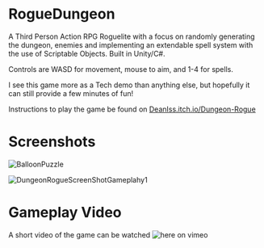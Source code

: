 # RogueDungeon
A Third Person Action RPG Roguelite with a focus on randomly generating the dungeon, enemies and implementing an extendable spell system with the use of Scriptable Objects. Built in Unity/C#.


Controls are WASD for movement, mouse to aim, and 1-4 for spells.


I see this game more as a Tech demo than anything else, but hopefully it can still provide a few minutes of fun!

Instructions to play the game be found on [DeanIss.itch.io/Dungeon-Rogue](https://deaniss.itch.io/dungeon-rogue)

# Screenshots

![BalloonPuzzle](https://user-images.githubusercontent.com/5103412/168877033-1778ef67-7a89-4dc2-b090-945ca5da88c9.png)

![DungeonRogueScreenShotGameplahy1](https://user-images.githubusercontent.com/5103412/168877052-403c4b87-f054-4acc-bcdf-fc49b67ecb10.png)

# Gameplay Video

A short video of the game can be watched ![here on vimeo](https://vimeo.com/711697968)
